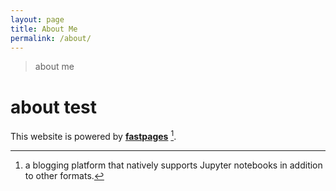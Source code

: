 ```yaml
---
layout: page
title: About Me
permalink: /about/
---
```


> about me

# about test


This website is powered by **[fastpages](https://github.com/fastai/fastpages)** [^1].



[^1]:a blogging platform that natively supports Jupyter notebooks in addition to other formats.
